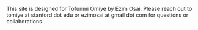This site is designed for Tofunmi Omiye by Ezim Osai.
Please reach out to tomiye at stanford dot edu or ezimosai at gmail dot com for questions or collaborations.
